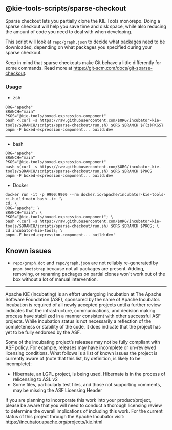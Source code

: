 <!--
   Licensed to the Apache Software Foundation (ASF) under one
   or more contributor license agreements.  See the NOTICE file
   distributed with this work for additional information
   regarding copyright ownership.  The ASF licenses this file
   to you under the Apache License, Version 2.0 (the
   "License"); you may not use this file except in compliance
   with the License.  You may obtain a copy of the License at
     http://www.apache.org/licenses/LICENSE-2.0
   Unless required by applicable law or agreed to in writing,
   software distributed under the License is distributed on an
   "AS IS" BASIS, WITHOUT WARRANTIES OR CONDITIONS OF ANY
   KIND, either express or implied.  See the License for the
   specific language governing permissions and limitations
   under the License.
-->

## @kie-tools-scripts/sparse-checkout

Sparse checkout lets you partially clone the KIE Tools monorepo. Doing a sparse checkout will help you save time and disk space, while also reducing the amount of code you need to deal with when developing.

This script will look at `repo/graph.json` to decide what packages need to be downloaded, depending on what packages you specified during your sparse checkout.

Keep in mind that sparse checkouts make Git behave a little differently for some commands. Read more at https://git-scm.com/docs/git-sparse-checkout.

### Usage

- zsh

```
ORG="apache"
BRANCH="main"
PKGS="@kie-tools/boxed-expression-component"
bash <(curl -s https://raw.githubusercontent.com/$ORG/incubator-kie-tools/$BRANCH/scripts/sparse-checkout/run.sh) $ORG $BRANCH ${(z)PKGS}
pnpm -F boxed-expression-component... build:dev
```

---

- bash

```
ORG="apache"
BRANCH="main"
PKGS="@kie-tools/boxed-expression-component"
bash <(curl -s https://raw.githubusercontent.com/$ORG/incubator-kie-tools/$BRANCH/scripts/sparse-checkout/run.sh) $ORG $BRANCH $PKGS
pnpm -F boxed-expression-component... build:dev
```

- Docker

```
docker run -it -p 9900:9900 --rm docker.io/apache/incubator-kie-tools-ci-build:main bash -ic '\
cd; \
ORG="apache"; \
BRANCH="main"; \
PKGS="@kie-tools/boxed-expression-component"; \
bash <(curl -s https://raw.githubusercontent.com/$ORG/incubator-kie-tools/$BRANCH/scripts/sparse-checkout/run.sh) $ORG $BRANCH $PKGS; \
cd incubator-kie-tools; \
pnpm -F boxed-expression-component... build:dev'
```

## Known issues

- `repo/graph.dot` and `repo/graph.json` are not reliably re-generated by `pnpm bootstrap` because not all packages are present. Adding, removing, or renaming packages on partial clones won't work out of the box without a lot of manual intervention.

---

Apache KIE (incubating) is an effort undergoing incubation at The Apache Software
Foundation (ASF), sponsored by the name of Apache Incubator. Incubation is
required of all newly accepted projects until a further review indicates that
the infrastructure, communications, and decision making process have stabilized
in a manner consistent with other successful ASF projects. While incubation
status is not necessarily a reflection of the completeness or stability of the
code, it does indicate that the project has yet to be fully endorsed by the ASF.

Some of the incubating project’s releases may not be fully compliant with ASF
policy. For example, releases may have incomplete or un-reviewed licensing
conditions. What follows is a list of known issues the project is currently
aware of (note that this list, by definition, is likely to be incomplete):

- Hibernate, an LGPL project, is being used. Hibernate is in the process of
  relicensing to ASL v2
- Some files, particularly test files, and those not supporting comments, may
  be missing the ASF Licensing Header

If you are planning to incorporate this work into your product/project, please
be aware that you will need to conduct a thorough licensing review to determine
the overall implications of including this work. For the current status of this
project through the Apache Incubator visit:
https://incubator.apache.org/projects/kie.html
